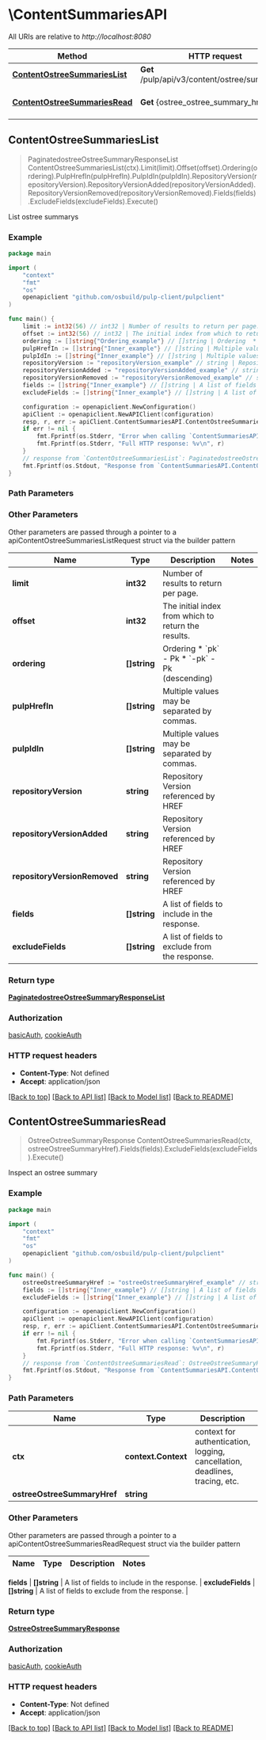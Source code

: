 # \ContentSummariesAPI

All URIs are relative to *http://localhost:8080*

Method | HTTP request | Description
------------- | ------------- | -------------
[**ContentOstreeSummariesList**](ContentSummariesAPI.md#ContentOstreeSummariesList) | **Get** /pulp/api/v3/content/ostree/summaries/ | List ostree summarys
[**ContentOstreeSummariesRead**](ContentSummariesAPI.md#ContentOstreeSummariesRead) | **Get** {ostree_ostree_summary_href} | Inspect an ostree summary



## ContentOstreeSummariesList

> PaginatedostreeOstreeSummaryResponseList ContentOstreeSummariesList(ctx).Limit(limit).Offset(offset).Ordering(ordering).PulpHrefIn(pulpHrefIn).PulpIdIn(pulpIdIn).RepositoryVersion(repositoryVersion).RepositoryVersionAdded(repositoryVersionAdded).RepositoryVersionRemoved(repositoryVersionRemoved).Fields(fields).ExcludeFields(excludeFields).Execute()

List ostree summarys



### Example

```go
package main

import (
    "context"
    "fmt"
    "os"
    openapiclient "github.com/osbuild/pulp-client/pulpclient"
)

func main() {
    limit := int32(56) // int32 | Number of results to return per page. (optional)
    offset := int32(56) // int32 | The initial index from which to return the results. (optional)
    ordering := []string{"Ordering_example"} // []string | Ordering  * `pk` - Pk * `-pk` - Pk (descending) (optional)
    pulpHrefIn := []string{"Inner_example"} // []string | Multiple values may be separated by commas. (optional)
    pulpIdIn := []string{"Inner_example"} // []string | Multiple values may be separated by commas. (optional)
    repositoryVersion := "repositoryVersion_example" // string | Repository Version referenced by HREF (optional)
    repositoryVersionAdded := "repositoryVersionAdded_example" // string | Repository Version referenced by HREF (optional)
    repositoryVersionRemoved := "repositoryVersionRemoved_example" // string | Repository Version referenced by HREF (optional)
    fields := []string{"Inner_example"} // []string | A list of fields to include in the response. (optional)
    excludeFields := []string{"Inner_example"} // []string | A list of fields to exclude from the response. (optional)

    configuration := openapiclient.NewConfiguration()
    apiClient := openapiclient.NewAPIClient(configuration)
    resp, r, err := apiClient.ContentSummariesAPI.ContentOstreeSummariesList(context.Background()).Limit(limit).Offset(offset).Ordering(ordering).PulpHrefIn(pulpHrefIn).PulpIdIn(pulpIdIn).RepositoryVersion(repositoryVersion).RepositoryVersionAdded(repositoryVersionAdded).RepositoryVersionRemoved(repositoryVersionRemoved).Fields(fields).ExcludeFields(excludeFields).Execute()
    if err != nil {
        fmt.Fprintf(os.Stderr, "Error when calling `ContentSummariesAPI.ContentOstreeSummariesList``: %v\n", err)
        fmt.Fprintf(os.Stderr, "Full HTTP response: %v\n", r)
    }
    // response from `ContentOstreeSummariesList`: PaginatedostreeOstreeSummaryResponseList
    fmt.Fprintf(os.Stdout, "Response from `ContentSummariesAPI.ContentOstreeSummariesList`: %v\n", resp)
}
```

### Path Parameters



### Other Parameters

Other parameters are passed through a pointer to a apiContentOstreeSummariesListRequest struct via the builder pattern


Name | Type | Description  | Notes
------------- | ------------- | ------------- | -------------
 **limit** | **int32** | Number of results to return per page. | 
 **offset** | **int32** | The initial index from which to return the results. | 
 **ordering** | **[]string** | Ordering  * &#x60;pk&#x60; - Pk * &#x60;-pk&#x60; - Pk (descending) | 
 **pulpHrefIn** | **[]string** | Multiple values may be separated by commas. | 
 **pulpIdIn** | **[]string** | Multiple values may be separated by commas. | 
 **repositoryVersion** | **string** | Repository Version referenced by HREF | 
 **repositoryVersionAdded** | **string** | Repository Version referenced by HREF | 
 **repositoryVersionRemoved** | **string** | Repository Version referenced by HREF | 
 **fields** | **[]string** | A list of fields to include in the response. | 
 **excludeFields** | **[]string** | A list of fields to exclude from the response. | 

### Return type

[**PaginatedostreeOstreeSummaryResponseList**](PaginatedostreeOstreeSummaryResponseList.md)

### Authorization

[basicAuth](../README.md#basicAuth), [cookieAuth](../README.md#cookieAuth)

### HTTP request headers

- **Content-Type**: Not defined
- **Accept**: application/json

[[Back to top]](#) [[Back to API list]](../README.md#documentation-for-api-endpoints)
[[Back to Model list]](../README.md#documentation-for-models)
[[Back to README]](../README.md)


## ContentOstreeSummariesRead

> OstreeOstreeSummaryResponse ContentOstreeSummariesRead(ctx, ostreeOstreeSummaryHref).Fields(fields).ExcludeFields(excludeFields).Execute()

Inspect an ostree summary



### Example

```go
package main

import (
    "context"
    "fmt"
    "os"
    openapiclient "github.com/osbuild/pulp-client/pulpclient"
)

func main() {
    ostreeOstreeSummaryHref := "ostreeOstreeSummaryHref_example" // string | 
    fields := []string{"Inner_example"} // []string | A list of fields to include in the response. (optional)
    excludeFields := []string{"Inner_example"} // []string | A list of fields to exclude from the response. (optional)

    configuration := openapiclient.NewConfiguration()
    apiClient := openapiclient.NewAPIClient(configuration)
    resp, r, err := apiClient.ContentSummariesAPI.ContentOstreeSummariesRead(context.Background(), ostreeOstreeSummaryHref).Fields(fields).ExcludeFields(excludeFields).Execute()
    if err != nil {
        fmt.Fprintf(os.Stderr, "Error when calling `ContentSummariesAPI.ContentOstreeSummariesRead``: %v\n", err)
        fmt.Fprintf(os.Stderr, "Full HTTP response: %v\n", r)
    }
    // response from `ContentOstreeSummariesRead`: OstreeOstreeSummaryResponse
    fmt.Fprintf(os.Stdout, "Response from `ContentSummariesAPI.ContentOstreeSummariesRead`: %v\n", resp)
}
```

### Path Parameters


Name | Type | Description  | Notes
------------- | ------------- | ------------- | -------------
**ctx** | **context.Context** | context for authentication, logging, cancellation, deadlines, tracing, etc.
**ostreeOstreeSummaryHref** | **string** |  | 

### Other Parameters

Other parameters are passed through a pointer to a apiContentOstreeSummariesReadRequest struct via the builder pattern


Name | Type | Description  | Notes
------------- | ------------- | ------------- | -------------

 **fields** | **[]string** | A list of fields to include in the response. | 
 **excludeFields** | **[]string** | A list of fields to exclude from the response. | 

### Return type

[**OstreeOstreeSummaryResponse**](OstreeOstreeSummaryResponse.md)

### Authorization

[basicAuth](../README.md#basicAuth), [cookieAuth](../README.md#cookieAuth)

### HTTP request headers

- **Content-Type**: Not defined
- **Accept**: application/json

[[Back to top]](#) [[Back to API list]](../README.md#documentation-for-api-endpoints)
[[Back to Model list]](../README.md#documentation-for-models)
[[Back to README]](../README.md)

